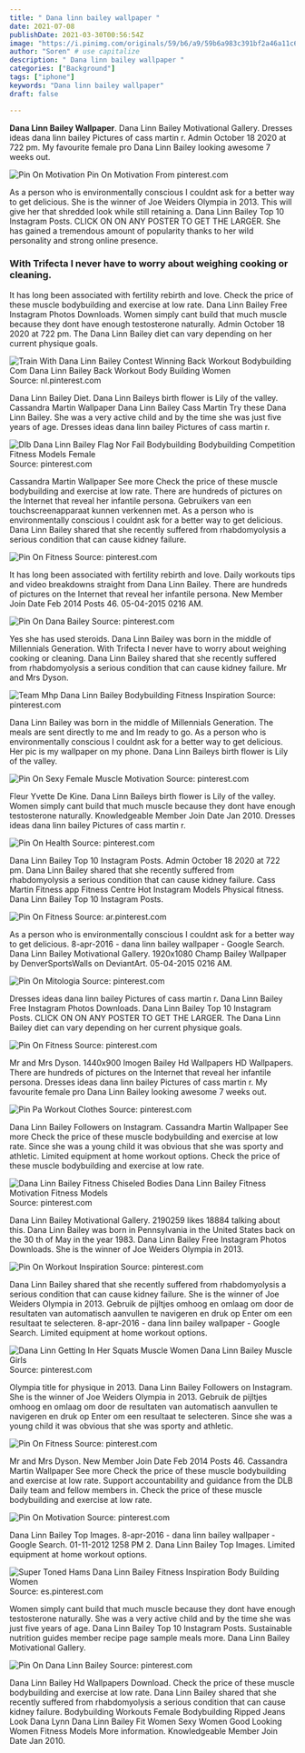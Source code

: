 ```yaml
---
title: " Dana linn bailey wallpaper "
date: 2021-07-08
publishDate: 2021-03-30T00:56:54Z
image: "https://i.pinimg.com/originals/59/b6/a9/59b6a983c391bf2a46a11c6e3794c3f4.jpg"
author: "Soren" # use capitalize
description: " Dana linn bailey wallpaper "
categories: ["Background"]
tags: ["iphone"]
keywords: "Dana linn bailey wallpaper"
draft: false

---
```



**Dana Linn Bailey Wallpaper**. Dana Linn Bailey Motivational Gallery. Dresses ideas dana linn bailey Pictures of cass martin r. Admin October 18 2020 at 722 pm. My favourite female pro Dana Linn Bailey looking awesome 7 weeks out.

![Pin On Motivation](https://i.pinimg.com/originals/30/d9/7c/30d97cc9bf38d6360db2a8009d858ea7.jpg "Pin On Motivation")
Pin On Motivation From pinterest.com


As a person who is environmentally conscious I couldnt ask for a better way to get delicious. She is the winner of Joe Weiders Olympia in 2013. This will give her that shredded look while still retaining a. Dana Linn Bailey Top 10 Instagram Posts. CLICK ON ON ANY POSTER TO GET THE LARGER. She has gained a tremendous amount of popularity thanks to her wild personality and strong online presence.

### With Trifecta I never have to worry about weighing cooking or cleaning.

It has long been associated with fertility rebirth and love. Check the price of these muscle bodybuilding and exercise at low rate. Dana Linn Bailey Free Instagram Photos Downloads. Women simply cant build that much muscle because they dont have enough testosterone naturally. Admin October 18 2020 at 722 pm. The Dana Linn Bailey diet can vary depending on her current physique goals.


![Train With Dana Linn Bailey Contest Winning Back Workout Bodybuilding Com Dana Linn Bailey Back Workout Body Building Women](https://i.pinimg.com/originals/ac/c3/4f/acc34f9cb4a141c80c2e6153da196351.jpg "Train With Dana Linn Bailey Contest Winning Back Workout Bodybuilding Com Dana Linn Bailey Back Workout Body Building Women")
Source: nl.pinterest.com

Dana Linn Bailey Diet. Dana Linn Baileys birth flower is Lily of the valley. Cassandra Martin Wallpaper Dana Linn Bailey Cass Martin Try these Dana Linn Bailey. She was a very active child and by the time she was just five years of age. Dresses ideas dana linn bailey Pictures of cass martin r.

![Dlb Dana Linn Bailey Flag Nor Fail Bodybuilding Bodybuilding Competition Fitness Models Female](https://i.pinimg.com/736x/4b/13/e9/4b13e993a8bde904796bc98e7fb806a3--dana-linn-bailey-fitnessmotivation.jpg "Dlb Dana Linn Bailey Flag Nor Fail Bodybuilding Bodybuilding Competition Fitness Models Female")
Source: pinterest.com

Cassandra Martin Wallpaper See more Check the price of these muscle bodybuilding and exercise at low rate. There are hundreds of pictures on the Internet that reveal her infantile persona. Gebruikers van een touchscreenapparaat kunnen verkennen met. As a person who is environmentally conscious I couldnt ask for a better way to get delicious. Dana Linn Bailey shared that she recently suffered from rhabdomyolysis a serious condition that can cause kidney failure.

![Pin On Fitness](https://i.pinimg.com/originals/71/27/98/7127986303371052772ae0d437fe64c9.jpg "Pin On Fitness")
Source: pinterest.com

It has long been associated with fertility rebirth and love. Daily workouts tips and video breakdowns straight from Dana Linn Bailey. There are hundreds of pictures on the Internet that reveal her infantile persona. New Member Join Date Feb 2014 Posts 46. 05-04-2015 0216 AM.

![Pin On Dana Bailey](https://i.pinimg.com/originals/12/f4/04/12f404ff5300bbd08aa3309b4306df79.jpg "Pin On Dana Bailey")
Source: pinterest.com

Yes she has used steroids. Dana Linn Bailey was born in the middle of Millennials Generation. With Trifecta I never have to worry about weighing cooking or cleaning. Dana Linn Bailey shared that she recently suffered from rhabdomyolysis a serious condition that can cause kidney failure. Mr and Mrs Dyson.

![Team Mhp Dana Linn Bailey Bodybuilding Fitness Inspiration](https://i.pinimg.com/originals/30/67/69/306769824fdcb6e96e15b40007fdc22b.jpg "Team Mhp Dana Linn Bailey Bodybuilding Fitness Inspiration")
Source: pinterest.com

Dana Linn Bailey was born in the middle of Millennials Generation. The meals are sent directly to me and Im ready to go. As a person who is environmentally conscious I couldnt ask for a better way to get delicious. Her pic is my wallpaper on my phone. Dana Linn Baileys birth flower is Lily of the valley.

![Pin On Sexy Female Muscle Motivation](https://i.pinimg.com/originals/04/0b/03/040b036d5332841f23a53d8550f1b212.jpg "Pin On Sexy Female Muscle Motivation")
Source: pinterest.com

Fleur Yvette De Kine. Dana Linn Baileys birth flower is Lily of the valley. Women simply cant build that much muscle because they dont have enough testosterone naturally. Knowledgeable Member Join Date Jan 2010. Dresses ideas dana linn bailey Pictures of cass martin r.

![Pin On Health](https://i.pinimg.com/originals/81/73/7a/81737a2ab32e4eeca58538d562c1d3cd.jpg "Pin On Health")
Source: pinterest.com

Dana Linn Bailey Top 10 Instagram Posts. Admin October 18 2020 at 722 pm. Dana Linn Bailey shared that she recently suffered from rhabdomyolysis a serious condition that can cause kidney failure. Cass Martin Fitness app Fitness Centre Hot Instagram Models Physical fitness. Dana Linn Bailey Top 10 Instagram Posts.

![Pin On Fitness](https://i.pinimg.com/736x/d0/49/57/d049573bf512f9f1dbea838719ff9408.jpg "Pin On Fitness")
Source: ar.pinterest.com

As a person who is environmentally conscious I couldnt ask for a better way to get delicious. 8-apr-2016 - dana linn bailey wallpaper - Google Search. Dana Linn Bailey Motivational Gallery. 1920x1080 Champ Bailey Wallpaper by DenverSportsWalls on DeviantArt. 05-04-2015 0216 AM.

![Pin On Mitologia](https://i.pinimg.com/originals/00/12/66/001266295b1842417a2ad9ac0aa2b1aa.jpg "Pin On Mitologia")
Source: pinterest.com

Dresses ideas dana linn bailey Pictures of cass martin r. Dana Linn Bailey Free Instagram Photos Downloads. Dana Linn Bailey Top 10 Instagram Posts. CLICK ON ON ANY POSTER TO GET THE LARGER. The Dana Linn Bailey diet can vary depending on her current physique goals.

![Pin On Fitness](https://i.pinimg.com/originals/ad/91/ec/ad91ec82a0e446ee79f1b6dc17fda6d7.jpg "Pin On Fitness")
Source: pinterest.com

Mr and Mrs Dyson. 1440x900 Imogen Bailey Hd Wallpapers HD Wallpapers. There are hundreds of pictures on the Internet that reveal her infantile persona. Dresses ideas dana linn bailey Pictures of cass martin r. My favourite female pro Dana Linn Bailey looking awesome 7 weeks out.

![Pin Pa Workout Clothes](https://i.pinimg.com/originals/89/d3/7b/89d37b1b243f3a34163ed3acc2094707.jpg "Pin Pa Workout Clothes")
Source: pinterest.com

Dana Linn Bailey Followers on Instagram. Cassandra Martin Wallpaper See more Check the price of these muscle bodybuilding and exercise at low rate. Since she was a young child it was obvious that she was sporty and athletic. Limited equipment at home workout options. Check the price of these muscle bodybuilding and exercise at low rate.

![Dana Linn Bailey Fitness Chiseled Bodies Dana Linn Bailey Fitness Motivation Fitness Models](https://i.pinimg.com/originals/fe/68/c5/fe68c5434c3d9d135eab19cac391900e.jpg "Dana Linn Bailey Fitness Chiseled Bodies Dana Linn Bailey Fitness Motivation Fitness Models")
Source: pinterest.com

Dana Linn Bailey Motivational Gallery. 2190259 likes 18884 talking about this. Dana Linn Bailey was born in Pennsylvania in the United States back on the 30 th of May in the year 1983. Dana Linn Bailey Free Instagram Photos Downloads. She is the winner of Joe Weiders Olympia in 2013.

![Pin On Workout Inspiration](https://i.pinimg.com/originals/c5/ef/f2/c5eff25b583ee945abd0cf8a693461fe.jpg "Pin On Workout Inspiration")
Source: pinterest.com

Dana Linn Bailey shared that she recently suffered from rhabdomyolysis a serious condition that can cause kidney failure. She is the winner of Joe Weiders Olympia in 2013. Gebruik de pijltjes omhoog en omlaag om door de resultaten van automatisch aanvullen te navigeren en druk op Enter om een resultaat te selecteren. 8-apr-2016 - dana linn bailey wallpaper - Google Search. Limited equipment at home workout options.

![Dana Linn Getting In Her Squats Muscle Women Dana Linn Bailey Muscle Girls](https://i.pinimg.com/originals/c1/44/5c/c1445c93682a66835487dfb60b615e52.jpg "Dana Linn Getting In Her Squats Muscle Women Dana Linn Bailey Muscle Girls")
Source: pinterest.com

Olympia title for physique in 2013. Dana Linn Bailey Followers on Instagram. She is the winner of Joe Weiders Olympia in 2013. Gebruik de pijltjes omhoog en omlaag om door de resultaten van automatisch aanvullen te navigeren en druk op Enter om een resultaat te selecteren. Since she was a young child it was obvious that she was sporty and athletic.

![Pin On Fitness](https://i.pinimg.com/originals/25/a6/f1/25a6f1f56818e4a51d944b419dda5391.jpg "Pin On Fitness")
Source: pinterest.com

Mr and Mrs Dyson. New Member Join Date Feb 2014 Posts 46. Cassandra Martin Wallpaper See more Check the price of these muscle bodybuilding and exercise at low rate. Support accountability and guidance from the DLB Daily team and fellow members in. Check the price of these muscle bodybuilding and exercise at low rate.

![Pin On Motivation](https://i.pinimg.com/originals/30/d9/7c/30d97cc9bf38d6360db2a8009d858ea7.jpg "Pin On Motivation")
Source: pinterest.com

Dana Linn Bailey Top Images. 8-apr-2016 - dana linn bailey wallpaper - Google Search. 01-11-2012 1258 PM 2. Dana Linn Bailey Top Images. Limited equipment at home workout options.

![Super Toned Hams Dana Linn Bailey Fitness Inspiration Body Building Women](https://i.pinimg.com/originals/e8/ae/63/e8ae6364a64efc13208cc483d2f4ceb7.jpg "Super Toned Hams Dana Linn Bailey Fitness Inspiration Body Building Women")
Source: es.pinterest.com

Women simply cant build that much muscle because they dont have enough testosterone naturally. She was a very active child and by the time she was just five years of age. Dana Linn Bailey Top 10 Instagram Posts. Sustainable nutrition guides member recipe page sample meals more. Dana Linn Bailey Motivational Gallery.

![Pin On Dana Linn Bailey](https://i.pinimg.com/originals/59/b6/a9/59b6a983c391bf2a46a11c6e3794c3f4.jpg "Pin On Dana Linn Bailey")
Source: pinterest.com

Dana Linn Bailey Hd Wallpapers Download. Check the price of these muscle bodybuilding and exercise at low rate. Dana Linn Bailey shared that she recently suffered from rhabdomyolysis a serious condition that can cause kidney failure. Bodybuilding Workouts Female Bodybuilding Ripped Jeans Look Dana Lynn Dana Linn Bailey Fit Women Sexy Women Good Looking Women Fitness Models More information. Knowledgeable Member Join Date Jan 2010.

